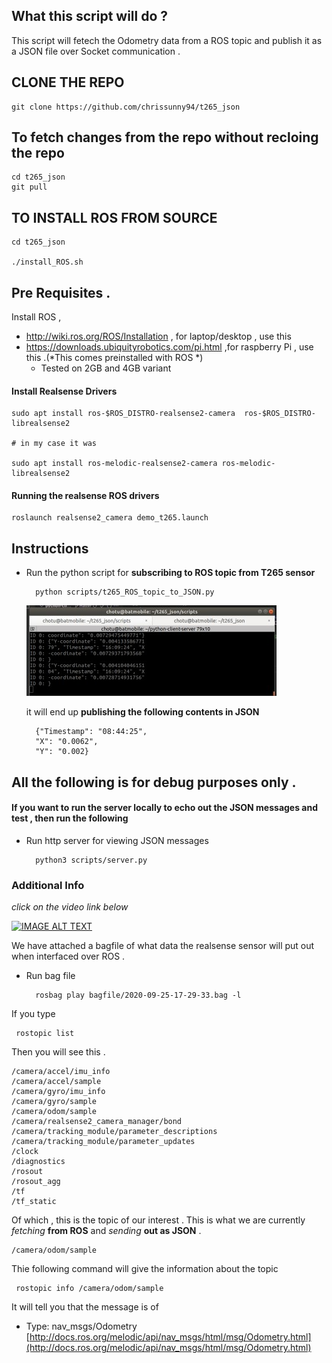 ## What this script will do ?


This script will fetech the Odometry data from a ROS topic and publish it as a JSON file over  Socket communication .



## CLONE THE REPO

	git clone https://github.com/chrissunny94/t265_json

## To fetch changes from the repo without recloing the repo
	
	cd t265_json
	git pull


## TO INSTALL ROS FROM SOURCE 

	cd t265_json

	./install_ROS.sh

## Pre Requisites .

Install ROS , 

* http://wiki.ros.org/ROS/Installation , for laptop/desktop , use this
* https://downloads.ubiquityrobotics.com/pi.html ,for raspberry Pi , use this .(*This comes preinstalled with ROS *)
	* Tested on 2GB and 4GB variant 
	

#### Install Realsense Drivers



	sudo apt install ros-$ROS_DISTRO-realsense2-camera  ros-$ROS_DISTRO-librealsense2
	
	# in my case it was
	
	sudo apt install ros-melodic-realsense2-camera ros-melodic-librealsense2
	
	

#### Running the realsense ROS drivers

	roslaunch realsense2_camera demo_t265.launch
	




## Instructions



* Run the python script for **subscribing to ROS topic from T265 sensor**  	   	
	
	
		python scripts/t265_ROS_topic_to_JSON.py		
  
  
   ![](docs/JSON_sample.jpg) 
   
  
  it will end up  **publishing the following contents in JSON**
   
   
   		{"Timestamp": "08:44:25", 
   		"X": "0.0062", 
   		"Y": "0.002}

   
    
   



## All the following is for debug purposes only . 


#### If you want  to run the server locally to echo out the JSON messages  and test , then  run the following
  
* Run http server for viewing JSON messages

		python3 scripts/server.py
	
		
  	
   		


### Additional Info 


*click on the video link below*

[![IMAGE ALT TEXT](http://img.youtube.com/vi/o33gFBxLlyk/0.jpg)](http://www.youtube.com/watch?v=o33gFBxLlyk "Video Title")

We have attached a bagfile of what data the realsense sensor will put out when interfaced over ROS . 

* Run bag file 
		
	
		rosbag play bagfile/2020-09-25-17-29-33.bag -l


If you type 

	 rostopic list

Then you will see this .

	/camera/accel/imu_info
	/camera/accel/sample
	/camera/gyro/imu_info
	/camera/gyro/sample	
	/camera/odom/sample
	/camera/realsense2_camera_manager/bond
	/camera/tracking_module/parameter_descriptions
	/camera/tracking_module/parameter_updates
	/clock
	/diagnostics
	/rosout
	/rosout_agg
	/tf
	/tf_static



Of which , this is the topic of  our interest . This is what we are currently *fetching*  **from ROS** and *sending*  **out as JSON** .

	/camera/odom/sample
	






Thie following command will give the information about the topic 

	
	 rostopic info /camera/odom/sample 
	


It will tell you that the message is of 

* Type: nav_msgs/Odometry [http://docs.ros.org/melodic/api/nav_msgs/html/msg/Odometry.html](http://docs.ros.org/melodic/api/nav_msgs/html/msg/Odometry.html)  
	
